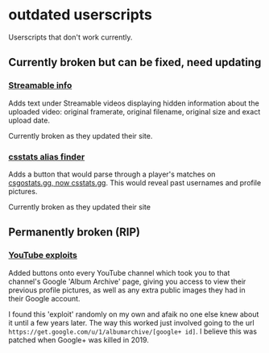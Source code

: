 # outdated userscripts

Userscripts that don't work currently.

## Currently broken but can be fixed, need updating

### [Streamable info](https://github.com/f0e/userscripts/raw/main/outdated/streamable-info.user.js)

Adds text under Streamable videos displaying hidden information about the uploaded video: original framerate, original filename, original size and exact upload date.

Currently broken as they updated their site.

### [csstats alias finder](https://github.com/f0e/userscripts/raw/main/outdated/csstats-alias-finder.user.js)

Adds a button that would parse through a player's matches on [csgostats.gg, now csstats.gg](https://csstats.gg/). This would reveal past usernames and profile pictures.

Currently broken as they updated their site

## Permanently broken (RIP)

### [YouTube exploits](https://github.com/f0e/userscripts/raw/main/outdated/youtube-exploits.user.js)

Added buttons onto every YouTube channel which took you to that channel's Google 'Album Archive' page, giving you access to view their previous profile pictures, as well as any extra public images they had in their Google account.

I found this 'exploit' randomly on my own and afaik no one else knew about it until a few years later. The way this worked just involved going to the url `https://get.google.com/u/1/albumarchive/[google+ id]`. I believe this was patched when Google+ was killed in 2019.
